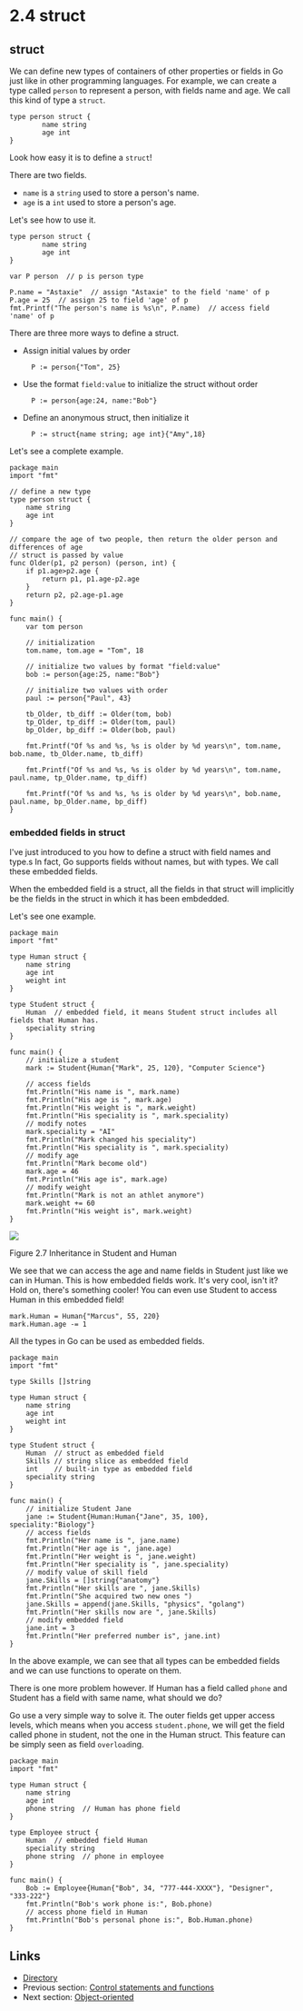 # 2.4 struct

## struct

We can define new types of containers of other properties or fields in Go just like in other programming languages. For example, we can create a type called `person` to represent a person, with fields name and age. We call this kind of type a `struct`.

	type person struct {
	    	name string
	    	age int
	}
	
Look how easy it is to define a `struct`!

There are two fields.

- `name` is a `string` used to store a person's name.
- `age` is a `int` used to store a person's age.

Let's see how to use it.

	type person struct {
	    	name string
	    	age int
	}

	var P person  // p is person type

	P.name = "Astaxie"  // assign "Astaxie" to the field 'name' of p
	P.age = 25  // assign 25 to field 'age' of p
	fmt.Printf("The person's name is %s\n", P.name)  // access field 'name' of p

There are three more ways to define a struct.

- Assign initial values by order

		P := person{"Tom", 25}
	
- Use the format `field:value` to initialize the struct without order

		P := person{age:24, name:"Bob"}

- Define an anonymous struct, then initialize it

		P := struct{name string; age int}{"Amy",18}
		
Let's see a complete example.

	package main
	import "fmt"

	// define a new type
	type person struct {
    	name string
    	age int
	}

	// compare the age of two people, then return the older person and differences of age
	// struct is passed by value
	func Older(p1, p2 person) (person, int) {
    	if p1.age>p2.age {  
        	return p1, p1.age-p2.age
    	}
    	return p2, p2.age-p1.age
	}

	func main() {
    	var tom person

    	// initialization
    	tom.name, tom.age = "Tom", 18

    	// initialize two values by format "field:value"
    	bob := person{age:25, name:"Bob"}

    	// initialize two values with order
    	paul := person{"Paul", 43}

    	tb_Older, tb_diff := Older(tom, bob)
    	tp_Older, tp_diff := Older(tom, paul)
    	bp_Older, bp_diff := Older(bob, paul)

    	fmt.Printf("Of %s and %s, %s is older by %d years\n", tom.name, bob.name, tb_Older.name, tb_diff)

    	fmt.Printf("Of %s and %s, %s is older by %d years\n", tom.name, paul.name, tp_Older.name, tp_diff)

    	fmt.Printf("Of %s and %s, %s is older by %d years\n", bob.name, paul.name, bp_Older.name, bp_diff)
	}
	
### embedded fields in struct

I've just introduced to you how to define a struct with field names and type.s In fact, Go supports fields without names, but with types. We call these embedded fields.

When the embedded field is a struct, all the fields in that struct will implicitly be the fields in the struct in which it has been embdedded.

Let's see one example.

	package main
	import "fmt"

	type Human struct {
    	name string
    	age int
    	weight int
	}

	type Student struct {
    	Human  // embedded field, it means Student struct includes all fields that Human has.
    	speciality string
	}

	func main() {
    	// initialize a student
    	mark := Student{Human{"Mark", 25, 120}, "Computer Science"}

    	// access fields
    	fmt.Println("His name is ", mark.name)
    	fmt.Println("His age is ", mark.age)
    	fmt.Println("His weight is ", mark.weight)
    	fmt.Println("His speciality is ", mark.speciality)
    	// modify notes
    	mark.speciality = "AI"
    	fmt.Println("Mark changed his speciality")
    	fmt.Println("His speciality is ", mark.speciality)
    	// modify age
    	fmt.Println("Mark become old")
    	mark.age = 46
    	fmt.Println("His age is", mark.age)
    	// modify weight
    	fmt.Println("Mark is not an athlet anymore")
    	mark.weight += 60
    	fmt.Println("His weight is", mark.weight)
	}
	
![](images/2.4.student_struct.png?raw=true)

Figure 2.7 Inheritance in Student and Human

We see that we can access the age and name fields in Student just like we can in Human. This is how embedded fields work. It's very cool, isn't it? Hold on, there's  something cooler! You can even use Student to access Human in this embedded field!

	mark.Human = Human{"Marcus", 55, 220}
	mark.Human.age -= 1
	
All the types in Go can be used as embedded fields.

	package main
	import "fmt"

	type Skills []string

	type Human struct {
    	name string
    	age int
    	weight int
	}

	type Student struct {
    	Human  // struct as embedded field
    	Skills // string slice as embedded field
    	int    // built-in type as embedded field
    	speciality string
	}

	func main() {
    	// initialize Student Jane
    	jane := Student{Human:Human{"Jane", 35, 100}, speciality:"Biology"}
    	// access fields
    	fmt.Println("Her name is ", jane.name)
    	fmt.Println("Her age is ", jane.age)
    	fmt.Println("Her weight is ", jane.weight)
    	fmt.Println("Her speciality is ", jane.speciality)
    	// modify value of skill field
    	jane.Skills = []string{"anatomy"}
    	fmt.Println("Her skills are ", jane.Skills)
    	fmt.Println("She acquired two new ones ")
    	jane.Skills = append(jane.Skills, "physics", "golang")
    	fmt.Println("Her skills now are ", jane.Skills)
    	// modify embedded field
    	jane.int = 3
    	fmt.Println("Her preferred number is", jane.int)
	}
	
In the above example, we can see that all types can be embedded fields and we can use functions to operate on them.

There is one more problem however. If Human has a field called `phone` and Student has a field with same name, what should we do?

Go use a very simple way to solve it. The outer fields get upper access levels, which means when you access `student.phone`, we will get the field called phone in student, not the one in the Human struct. This feature can be simply seen as field `overload`ing.

	package main
	import "fmt"

	type Human struct {
    	name string
    	age int
    	phone string  // Human has phone field
	}

	type Employee struct {
    	Human  // embedded field Human
    	speciality string
    	phone string  // phone in employee
	}

	func main() {
    	Bob := Employee{Human{"Bob", 34, "777-444-XXXX"}, "Designer", "333-222"}
    	fmt.Println("Bob's work phone is:", Bob.phone)
    	// access phone field in Human
    	fmt.Println("Bob's personal phone is:", Bob.Human.phone)
	}
	
## Links

- [Directory](preface.md)
- Previous section: [Control statements and functions](02.3.md)
- Next section: [Object-oriented](02.5.md)
